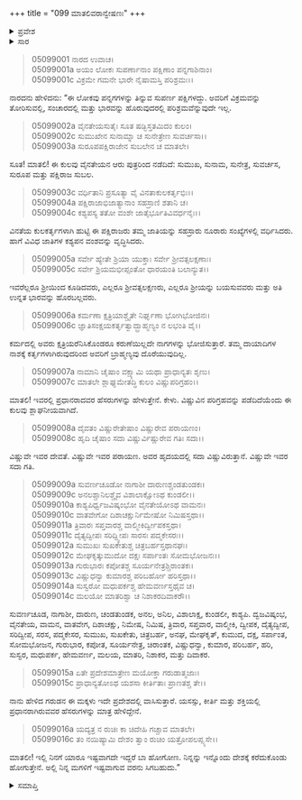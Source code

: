 +++
title = "099 ಮಾತಲಿವರಾನ್ವೇಷಣಃ"
+++

<details><summary>ಪ್ರವೇಶ</summary>


।।   ಓಂ ಓಂ ನಮೋ ನಾರಾಯಣಾಯ।।   ಶ್ರೀ ವೇದವ್ಯಾಸಾಯ ನಮಃ ।।

ಶ್ರೀ ಕೃಷ್ಣದ್ವೈಪಾಯನ ವೇದವ್ಯಾಸ ವಿರಚಿತ  

**ಶ್ರೀ ಮಹಾಭಾರತ**

**ಉದ್ಯೋಗ ಪರ್ವ**

**ಭಗವದ್ಯಾನ ಪರ್ವ**

**ಅಧ್ಯಾಯ 99**

</details>


<details><summary>ಸಾರ</summary>

ನಾರದನು ಮಾತಲಿಗೆ ಪಕ್ಷಿಗಳ ಲೋಕವನ್ನು ತೋರಿಸಿದುದು (1-16).

</details>


> 05099001 ನಾರದ ಉವಾಚ।  
05099001a ಅಯಂ ಲೋಕಃ ಸುಪರ್ಣಾನಾಂ ಪಕ್ಷಿಣಾಂ ಪನ್ನಗಾಶಿನಾಂ।  
05099001c ವಿಕ್ರಮೇ ಗಮನೇ ಭಾರೇ ನೈಷಾಮಸ್ತಿ ಪರಿಶ್ರಮಃ।।

ನಾರದನು ಹೇಳಿದನು: “ಈ ಲೋಕವು ಪನ್ನಗಗಳನ್ನು ತಿನ್ನುವ ಸುಪರ್ಣ ಪಕ್ಷಿಗಳದ್ದು. ಅವರಿಗೆ ವಿಕ್ರಮವನ್ನು ತೋರಿಸುವಲ್ಲಿ, ಸಂಚಾರದಲ್ಲಿ ಮತ್ತು ಭಾರವನ್ನು ಹೊರುವುದರಲ್ಲಿ ಪರಿಶ್ರಮವೆನ್ನುವುದೇ ಇಲ್ಲ.

> 05099002a ವೈನತೇಯಸುತೈಃ ಸೂತ ಷಡ್ಭಿಸ್ತತಮಿದಂ ಕುಲಂ।  
05099002c ಸುಮುಖೇನ ಸುನಾಮ್ನಾ ಚ ಸುನೇತ್ರೇಣ ಸುವರ್ಚಸಾ।।  
05099003a ಸುರೂಪಪಕ್ಷಿರಾಜೇನ ಸುಬಲೇನ ಚ ಮಾತಲೇ।

ಸೂತ! ಮಾತಲಿ! ಈ ಕುಲವು ವೈನತೇಯನ ಆರು ಪುತ್ರರಿಂದ ನಡೆದಿದೆ: ಸುಮುಖ, ಸುನಾಮ, ಸುನೇತ್ರ, ಸುವರ್ಚಸ, ಸುರೂಪ ಮತ್ತು ಪಕ್ಷಿರಾಜ ಸುಬಲ.

> 05099003c ವರ್ಧಿತಾನಿ ಪ್ರಸೂತ್ಯಾ ವೈ ವಿನತಾಕುಲಕರ್ತೃಭಿಃ।।  
05099004a ಪಕ್ಷಿರಾಜಾಭಿಜಾತ್ಯಾನಾಂ ಸಹಸ್ರಾಣಿ ಶತಾನಿ ಚ।  
05099004c ಕಶ್ಯಪಸ್ಯ ತತೋ ವಂಶೇ ಜಾತೈರ್ಭೂತಿವಿವರ್ಧನೈಃ।।

ವಿನತೆಯ ಕುಲಕರ್ತೃಗಳಾಗಿ ಹುಟ್ಟಿ ಈ ಪಕ್ಷಿರಾಜರು ತಮ್ಮ ಜಾತಿಯನ್ನು ಸಹಸ್ರಾರು ನೂರಾರು ಸಂಖ್ಯೆಗಳಲ್ಲಿ ವರ್ಧಿಸಿದರು. ಹಾಗೆ ವಿವಿಧ ಜಾತಿಗಳ ಕಶ್ಯಪನ ವಂಶವನ್ನು ವೃದ್ಧಿಸಿದರು.

> 05099005a ಸರ್ವೇ ಹ್ಯೇತೇ ಶ್ರಿಯಾ ಯುಕ್ತಾಃ ಸರ್ವೇ ಶ್ರೀವತ್ಸಲಕ್ಷಣಾಃ।  
05099005c ಸರ್ವೇ ಶ್ರಿಯಮಭೀಪ್ಸಂತೋ ಧಾರಯಂತಿ ಬಲಾನ್ಯುತ।।

ಇವರೆಲ್ಲರೂ ಶ್ರೀಯಿಂದ ಕೂಡಿದವರು, ಎಲ್ಲರೂ ಶ್ರೀವತ್ಸಲಕ್ಷಣರು, ಎಲ್ಲರೂ ಶ್ರೀಯನ್ನು ಬಯಸುವವರು ಮತ್ತು ಅತಿ ಉನ್ನತ ಭಾರವನ್ನು ಹೊರಬಲ್ಲವರು.

> 05099006a ಕರ್ಮಣಾ ಕ್ಷತ್ರಿಯಾಶ್ಚೈತೇ ನಿರ್ಘೃಣಾ ಭೋಗಿಭೋಜಿನಃ।   
05099006c ಜ್ಞಾತಿಸಂಕ್ಷಯಕರ್ತೃತ್ವಾದ್ಬ್ರಾಹ್ಮಣ್ಯಂ ನ ಲಭಂತಿ ವೈ।।

ಕರ್ಮದಲ್ಲಿ ಅವರು ಕ್ಷತ್ರಿಯರೆನಿಸಿಕೊಂಡರೂ ಕರುಣೆಯಿಲ್ಲದೇ ನಾಗಗಳನ್ನು ಭೋಜಿಸುತ್ತಾರೆ. ತಮ್ಮ ದಾಯಾದಿಗಳ ನಾಶಕ್ಕೆ ಕರ್ತೃಗಳಾಗಿರುವುದರಿಂದ ಅವರಿಗೆ ಬ್ರಾಹ್ಮಣ್ಯವು ದೊರೆಯುವುದಿಲ್ಲ.

> 05099007a ನಾಮಾನಿ ಚೈಷಾಂ ವಕ್ಷ್ಯಾಮಿ ಯಥಾ ಪ್ರಾಧಾನ್ಯತಃ ಶೃಣು।  
05099007c ಮಾತಲೇ ಶ್ಲಾಘ್ಯಮೇತದ್ಧಿ ಕುಲಂ ವಿಷ್ಣುಪರಿಗ್ರಹಂ।।

ಮಾತಲಿ! ಇವರಲ್ಲಿ ಪ್ರಧಾನರಾದವರ ಹೆಸರುಗಳನ್ನು ಹೇಳುತ್ತೇನೆ. ಕೇಳು. ವಿಷ್ಣುವಿನ ಪರಿಗ್ರಹವನ್ನು ಪಡೆದಿದೆಯೆಂದು ಈ ಕುಲವು ಶ್ಲಾಘನೀಯವಾಗಿದೆ.

> 05099008a ದೈವತಂ ವಿಷ್ಣುರೇತೇಷಾಂ ವಿಷ್ಣುರೇವ ಪರಾಯಣಂ।  
05099008c ಹೃದಿ ಚೈಷಾಂ ಸದಾ ವಿಷ್ಣುರ್ವಿಷ್ಣುರೇವ ಗತಿಃ ಸದಾ।।

ವಿಷ್ಣುವೇ ಇವರ ದೇವತೆ. ವಿಷ್ಣುವೇ ಇವರ ಪರಾಯಣ. ಅವರ ಹೃದಯದಲ್ಲಿ ಸದಾ ವಿಷ್ಣುವಿರುತ್ತಾನೆ. ವಿಷ್ಣುವೇ ಇವರ ಸದಾ ಗತಿ.

> 05099009a ಸುವರ್ಣಚೂಡೋ ನಾಗಾಶೀ ದಾರುಣಶ್ಚಂಡತುಂಡಕಃ।   
05099009c ಅನಲಶ್ಚಾನಿಲಶ್ಚೈವ ವಿಶಾಲಾಕ್ಷೋಽಥ ಕುಂಡಲೀ।।  
05099010a ಕಾಶ್ಯಪಿರ್ಧ್ವಜವಿಷ್ಕಂಭೋ ವೈನತೇಯೋಽಥ ವಾಮನಃ।  
05099010c ವಾತವೇಗೋ ದಿಶಾಚಕ್ಷುರ್ನಿಮೇಷೋ ನಿಮಿಷಸ್ತಥಾ।।  
05099011a ತ್ರಿವಾರಃ ಸಪ್ತವಾರಶ್ಚ ವಾಲ್ಮೀಕಿರ್ದ್ವೀಪಕಸ್ತಥಾ।  
05099011c ದೈತ್ಯದ್ವೀಪಃ ಸರಿದ್ದ್ವೀಪಃ ಸಾರಸಃ ಪದ್ಮಕೇಸರಃ।।  
05099012a ಸುಮುಖಃ ಸುಖಕೇತುಶ್ಚ ಚಿತ್ರಬರ್ಹಸ್ತಥಾನಘಃ।  
05099012c ಮೇಘಕೃತ್ಕುಮುದೋ ದಕ್ಷಃ ಸರ್ಪಾಂತಃ ಸೋಮಭೋಜನಃ।।  
05099013a ಗುರುಭಾರಃ ಕಪೋತಶ್ಚ ಸೂರ್ಯನೇತ್ರಶ್ಚಿರಾಂತಕಃ।   
05099013c ವಿಷ್ಣುಧನ್ವಾ ಕುಮಾರಶ್ಚ ಪರಿಬರ್ಹೋ ಹರಿಸ್ತಥಾ।।  
05099014a ಸುಸ್ವರೋ ಮಧುಪರ್ಕಶ್ಚ ಹೇಮವರ್ಣಸ್ತಥೈವ ಚ।  
05099014c ಮಲಯೋ ಮಾತರಿಶ್ವಾ ಚ ನಿಶಾಕರದಿವಾಕರೌ।।

ಸುವರ್ಣಚೂಡ, ನಾಗಾಶೀ, ದಾರುಣ, ಚಂಡತುಂಡಕ, ಅನಲ, ಅನಿಲ, ವಿಶಾಲಾಕ್ಷ, ಕುಂಡಲೀ, ಕಾಶ್ಯಪಿ. ದ್ವಜವಿಷ್ಕಂಭ, ವೈನತೇಯ, ವಾಮನ, ವಾತವೇಗ, ದಿಶಾಚಕ್ಷು, ನಿಮೇಷ, ನಿಮಿಷ, ತ್ರಿವಾರ, ಸಪ್ತವಾರ, ವಾಲ್ಮೀಕಿ, ದ್ವೀಪಕ, ದೈತ್ಯದ್ವೀಪ, ಸರಿದ್ವೀಪ, ಸರಸ, ಪದ್ಮಕೇಸರ, ಸುಮುಖ, ಸುಖಕೇತು, ಚಿತ್ರಬರ್ಹ, ಅನಘ, ಮೇಘಕೃತ್, ಕುಮುದ, ದಕ್ಷ, ಸರ್ಪಾಂತ, ಸೋಮಭೋಜನ, ಗುರುಭಾರ, ಕಪೋತ, ಸೂರ್ಯನೇತ್ರ, ಚಿರಾಂತಕ, ವಿಷ್ಣುಧನ್ವಾ, ಕುಮಾರ, ಪರಿಬರ್ಹ, ಹರಿ, ಸುಸ್ವರ, ಮಧುಪರ್ಕ, ಹೇಮವರ್ಣ, ಮಲಯ, ಮಾತರಿ, ನಿಶಾಕರ, ಮತ್ತು ದಿವಾಕರ.

> 05099015a ಏತೇ ಪ್ರದೇಶಮಾತ್ರೇಣ ಮಯೋಕ್ತಾ ಗರುಡಾತ್ಮಜಾಃ।  
05099015c ಪ್ರಾಧಾನ್ಯತೋಽಥ ಯಶಸಾ ಕೀರ್ತಿತಾಃ ಪ್ರಾಣತಶ್ಚ ತೇ।।

ನಾನು ಹೇಳಿದ ಗರುಡನ ಈ ಮಕ್ಕಳು ಇದೇ ಪ್ರದೇಶದಲ್ಲಿ ವಾಸಿಸುತ್ತಾರೆ. ಯಸಸ್ಸು, ಕೀರ್ತಿ ಮತ್ತು ಶಕ್ತಿಯಲ್ಲಿ ಪ್ರಧಾನರಾಗಿರುವವರ ಹೆಸರುಗಳನ್ನು ಮಾತ್ರ ಹೇಳಿದ್ದೇನೆ.

> 05099016a ಯದ್ಯತ್ರ ನ ರುಚಿಃ ಕಾ ಚಿದೇಹಿ ಗಚ್ಚಾವ ಮಾತಲೇ।  
05099016c ತಂ ನಯಿಷ್ಯಾಮಿ ದೇಶಂ ತ್ವಾಂ ರುಚಿಂ ಯತ್ರೋಪಲಪ್ಸ್ಯಸೇ।।

ಮಾತಲೀ! ಇಲ್ಲಿ ನಿನಗೆ ಯಾರೂ ಇಷ್ಟವಾಗದೇ ಇದ್ದರೆ ಬಾ ಹೋಗೋಣ. ನಿನ್ನನ್ನು ಇನ್ನೊಂದು ದೇಶಕ್ಕೆ ಕರೆದುಕೊಂಡು ಹೋಗುತ್ತೇನೆ. ಅಲ್ಲಿ ನಿನ್ನ ಮಗಳಿಗೆ ಇಷ್ಟವಾಗುವ ವರನು ಸಿಗಬಹುದು.”

<details><summary>ಸಮಾಪ್ತಿ</summary>


ಇತಿ ಶ್ರೀ ಮಹಾಭಾರತೇ ಉದ್ಯೋಗ ಪರ್ವಣಿ ಭಗವದ್ಯಾನ ಪರ್ವಣಿ ಮಾತಲಿವರಾನ್ವೇಷಣೇ ಏಕೋನಶತತಮೋಽಧ್ಯಾಯಃ।  
ಇದು ಶ್ರೀ ಮಹಾಭಾರತದಲ್ಲಿ ಉದ್ಯೋಗ ಪರ್ವದಲ್ಲಿ ಭಗವದ್ಯಾನ ಪರ್ವದಲ್ಲಿ ಮಾತಲಿವರಾನ್ವೇಷಣೆಯಲ್ಲಿ ತೊಂಭತ್ತೊಂಭತ್ತನೆಯ ಅಧ್ಯಾಯವು.

</details>
